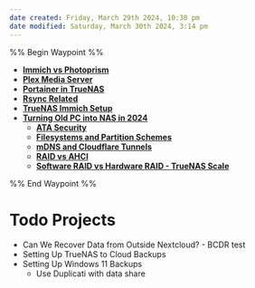 ```yaml
---
date created: Friday, March 29th 2024, 10:30 pm
date modified: Saturday, March 30th 2024, 3:14 pm
---
```


%% Begin Waypoint %%
- **[Immich vs Photoprism](./Immich%20vs%20Photoprism/Immich%20vs%20Photoprism.md)**
- **[Plex Media Server](./Plex%20Media%20Server/Plex%20Media%20Server.md)**
- **[Portainer in TrueNAS](./Portainer%20in%20TrueNAS/Portainer%20in%20TrueNAS.md)**
- **[Rsync Related](./Rsync%20Related/Rsync%20Related.md)**
- **[TrueNAS Immich Setup](./TrueNAS%20Immich%20Setup/TrueNAS%20Immich%20Setup.md)**
- **[Turning Old PC into NAS in 2024](./Turning%20Old%20PC%20into%20NAS%20in%202024/Turning%20Old%20PC%20into%20NAS%20in%202024.md)**
	- **[ATA Security](./Turning%20Old%20PC%20into%20NAS%20in%202024/ATA%20Security/ATA%20Security.md)**
	- **[Filesystems and Partition Schemes](./Turning%20Old%20PC%20into%20NAS%20in%202024/Filesystems%20and%20Partition%20Schemes/Filesystems%20and%20Partition%20Schemes.md)**
	- **[mDNS and Cloudflare Tunnels](./Turning%20Old%20PC%20into%20NAS%20in%202024/mDNS%20and%20Cloudflare%20Tunnels/mDNS%20and%20Cloudflare%20Tunnels.md)**
	- **[RAID vs AHCI](./Turning%20Old%20PC%20into%20NAS%20in%202024/RAID%20vs%20AHCI/RAID%20vs%20AHCI.md)**
	- **[Software RAID vs Hardware RAID - TrueNAS Scale](./Turning%20Old%20PC%20into%20NAS%20in%202024/Software%20RAID%20vs%20Hardware%20RAID%20-%20TrueNAS%20Scale/Software%20RAID%20vs%20Hardware%20RAID%20-%20TrueNAS%20Scale.md)**

%% End Waypoint %%

# Todo Projects
- Can We Recover Data from Outside Nextcloud? - BCDR test
- Setting Up TrueNAS to Cloud Backups
- Setting Up Windows 11 Backups
	- Use Duplicati with data share